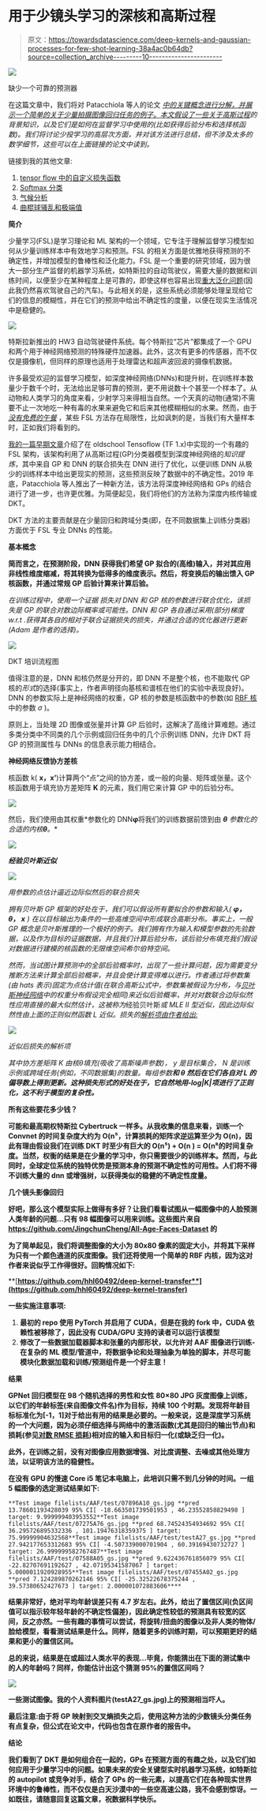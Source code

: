 # 用于少镜头学习的深核和高斯过程

> 原文：<https://towardsdatascience.com/deep-kernels-and-gaussian-processes-for-few-shot-learning-38a4ac0b64db?source=collection_archive---------10----------------------->

![](img/2377658ddcc29fe452e9c735d98d9ac3.png)

缺少一个可靠的预测器

在这篇文章中，我们将对 Patacchiola 等人的论文 [*中的关键概念进行分解，并展示一个简单的关于少量拍摄图像回归任务的例子。本文假设了一些关于*](https://arxiv.org/abs/1910.05199)*[高斯过程](/quick-start-to-gaussian-process-regression-36d838810319)的背景知识，以及它们是如何在监督学习中使用的(比如获得后验分布和选择核函数)。我们将讨论少投学习的高层次方面，并对该方法进行总结，但不涉及太多的数学细节，这些可以在上面链接的论文中读到。*

链接到我的其他文章:

1.  [tensor flow 中的自定义损失函数](/custom-tensorflow-loss-functions-for-advanced-machine-learning-f13cdd1d188a)
2.  [Softmax 分类](/the-softmax-function-neural-net-outputs-as-probabilities-and-ensemble-classifiers-9bd94d75932)
3.  [气候分析](/analyzing-climate-patterns-with-self-organizing-maps-soms-8d4ef322705b)
4.  [曲棍球骚乱和极端值](https://medium.com/@hhl60492/black-swans-and-hockey-riots-extreme-value-analysis-and-generalized-extreme-value-distributions-d4b4b84cd374)

**简介**

少量学习(FSL)是学习理论和 ML 架构的一个领域，它专注于理解监督学习模型如何从少量训练样本中有效地学习和预测。FSL 的相关方面是优雅地获得预测的不确定性，并增加模型的鲁棒性和泛化能力。FSL 是一个重要的研究领域，因为很大一部分生产监督的机器学习系统，如特斯拉的自动驾驶仪，需要大量的数据和训练时间，以便至少在某种程度上是可靠的，即使这样也容易出现[重大泛化问题](https://www.forbes.com/sites/thomasbrewster/2019/04/01/hackers-use-little-stickers-to-trick-tesla-autopilot-into-the-wrong-lane/#64362c727c18)(因此我仍然喜欢驾驶自己的汽车)。与此相关的是，这些系统必须能够处理呈现给它们的信息的模糊性，并在它们的预测中给出不确定性的度量，以便在现实生活情况中是稳健的。

![](img/fb7cebf8c45f2560c4aab5e441b2ae62.png)

特斯拉新推出的 HW3 自动驾驶硬件系统。每个特斯拉“芯片”都集成了一个 GPU 和两个用于神经网络预测的特殊硬件加速器。此外，这次有更多的传感器，而不仅仅是摄像机，但同样的原理也适用于处理雷达和超声波回波的摄像机数据。

许多最受欢迎的监督学习模型，如深度神经网络(DNNs)和提升树，在训练样本数量少于数千个时，无法给出足够可靠的预测，更不用说数十个甚至一个样本了。从动物和人类学习的角度来看，少射学习来得相当自然。一个天真的动物(通常)不需要不止一次地吃一种有毒的水果来避免它和后来其他模糊相似的水果。然而，由于 [*没有免费的午餐*](https://en.wikipedia.org/wiki/No_free_lunch_theorem) ，某些 FSL 方法存在局限性，比如讽刺的是，当我们有大量样本时，正如我们将看到的。

[我的一篇早期文章](/custom-tensorflow-loss-functions-for-advanced-machine-learning-f13cdd1d188a)介绍了在 oldschool Tensoflow (TF 1.x)中实现的一个有趣的 FSL 架构，该架构利用了从高斯过程(GP)分类器模型到深度神经网络的*知识提炼*，其中来自 GP 和 DNN 的联合损失在 DNN 进行了优化，以便训练 DNN 从极少的训练样本中给出更现实的预测，这些预测反映了数据中的不确定性。2019 年底，Patacchiola 等人推出了一种新方法，该方法将深度神经网络和 GPs 的结合进行了进一步，也许更优雅。为简便起见，我们将他们的方法称为深度内核传输或 DKT。

DKT 方法的主要贡献是在少量回归和跨域分类(即，在不同数据集上训练分类器)方面优于 FSL 专业 DNNs 的性能。

**基本概念**

**简而言之，在预测阶段，DNN 获得我们希望 GP 拟合的(高维)输入，并对其应用非线性维度缩减，将其转换为低得多的维度表示。然后，将变换后的输出馈入 GP 核函数，并通过常规 GP 后验计算来计算后验。**

**在训练过程中，使用一个*证据* *损失*对 DNN 和 GP 核的参数进行联合优化，该损失是 GP 的联合对数边际概率或可能性*。*DNN 和 GP 各自通过采用(部分)梯度 w.r.t .获得其各自的相对于联合证据损失的损失，并通过合适的优化器进行更新(Adam 是作者的选择)。**

![](img/3ca70c4528e4c975bd64ffe691e62b1d.png)

DKT 培训流程图

值得注意的是，DNN 和核仍然是分开的，即 DNN 不是整个核，也不能取代 GP 核的*形式*的选择(事实上，作者声明径向基核和谱核在他们的实验中表现良好)。DNN 的参数实际上是神经网络的权重，GP 核的参数是核函数中的参数(如 [RBF 核](https://en.wikipedia.org/wiki/Radial_basis_function_kernel)中的参数 *σ* )。

原则上，当处理 2D 图像或张量并计算 GP 后验时，这解决了高维计算难题。通过多类分类中不同类的几个示例或回归任务中的几个示例训练 DNN，允许 DKT 将 GP 的预测属性与 DNNs 的信息表示能力相结合。

**神经网络反馈协方差核**

核函数 k( **x，x’**)计算两个“点”之间的协方差，或一般的向量、矩阵或张量。这个核函数用于填充协方差矩阵 **K** 的元素，我们用它来计算 GP 中的后验分布。

![](img/1a823a06c7842f1f64ef9c5f4a35fd0d.png)

然后，我们使用由其权重*参数化的 DNN**φ**将我们的训练数据前馈到由 ***θ*** *参数化的合适的内核**θ**。**

*![](img/9a74a43a652086e837cc7273311d3e46.png)*

***经验贝叶斯近似***

*![](img/00356128a2f20f4f1737510b5d550036.png)*

*用参数的点估计逼近边际似然后的联合损失*

*拥有贝叶斯 GP 框架的好处在于，我们可以假设所有要拟合的参数和输入( ***φ，θ，* x** ) 在以目标输出为条件的一些高维空间中形成联合高斯分布。事实上，一般 GP 概念是贝叶斯推理的一个极好的例子。我们拥有作为输入和模型参数的先验数据，以及作为目标的证据数据，并且我们计算后验分布，该后验分布填充我们假设对数据进行建模的核函数的无限维空间希尔伯特空间。*

*然而，当试图计算预测中的全部后验概率时，出现了一些计算问题，因为需要变分推断方法来计算全部后验概率，并且会使计算变得难以进行。作者通过将参数集(由 hats 表示)固定为点估计值(在联合高斯公式中，参数集被假设为分布，与[贝叶斯神经网络](/making-your-neural-network-say-i-dont-know-bayesian-nns-using-pyro-and-pytorch-b1c24e6ab8cd)中的权重分布假设完全相同)来近似后验概率，并对对数联合边际似然性应用直接的最大似然估计，这被称为*经验贝叶斯*或 MLE II 型近似，因此边际似然性由上面的正则似然函数 *L* 近似。损失的[解析项由作者给出:](https://stats.stackexchange.com/questions/280105/log-marginal-likelihood-for-gaussian-process)*

*![](img/96178128bd04835e8c1a36dad6909661.png)*

*近似后损失的解析项*

*其中协方差矩阵 *K* 由核θ填充(吸收了高斯噪声参数)， *y* 是目标集合， *N* 是训练示例或跨域任务(例如，不同数据集)的数量。每组参数**和 *θ* 然后在它们各自对 *L* 的偏导数上得到更新。这种损失形式的好处在于，它自然地用-log|K|项进行了正则化，这不利于模型的复杂性。***

**所有这些要花多少钱？**

**可能和最高期权特斯拉 Cybertruck 一样多。从我收集的信息来看，训练一个 Convnet 的时间复杂度大约为 O(n⁵，计算损耗的矩阵求逆运算至少为 O(n)，因此有理由假设我们在训练 DKT 时至少有巨大的 O(n⁵) + O(n ) = O(n⁸的时间复杂度。当然，权衡的结果是在少量的学习中，你只需要很少的训练样本。然而，与此同时，全球定位系统的独特优势是预测本身的预测不确定性的可用性。人们将不得不训练大量的 dnn 或增强树，以获得类似的稳健的不确定性度量。**

****几个镜头影像回归****

**好吧，那么这个模型实际上做得有多好？让我们看看试图从一幅图像中的人脸预测人类年龄的问题…只有 98 幅图像可以用来训练。这些图片来自 https://github.com/JingchunCheng/All-Age-Faces-Dataset 的**

**为了简单起见，我们将调整图像的大小为 80x80 像素的固定大小，并将其下采样为只有一个颜色通道的灰度图像。我们还将使用一个简单的 RBF 内核，因为这对作者来说似乎工作得很好。回购情况如下:**

**[**https://github.com/hhl60492/deep-kernel-transfer**](https://github.com/hhl60492/deep-kernel-transfer)**

**一些实施注意事项:**

1.  **最初的 repo 使用 PyTorch 并启用了 CUDA，但是在我的 fork 中，CUDA 依赖性被移除了，因此没有 CUDA/GPU 支持的读者可以运行该模型**
2.  **修改了一些数据加载器脚本和张量的内部形状，以允许对 AAF 图像进行训练-在复杂的 ML 模型/管道中，将数据争论和处理抽象为单独的脚本，并尽可能模块化数据加载和训练/预测组件是一个好主意！**

****结果****

**GPNet 回归模型在 98 个随机选择的男性和女性 80×80 JPG 灰度图像上训练，以它们的年龄标签(来自图像文件名)作为目标，持续 100 个时期。发现将年龄目标标准化为[-1，1]对于给出有用的结果是必要的。一般来说，这是深度学习系统的一个大问题，因为必须仔细选择与网络中的激活函数(尤其是回归的输出节点)和损耗(参见[对数 RMSE 损耗](https://stats.stackexchange.com/questions/56658/how-do-you-interpret-rmsle-root-mean-squared-logarithmic-error))相对应的输入和目标归一化(或缺乏归一化)。**

**此外，在训练之前，没有对图像应用数据增强、对比度调整、去噪或其他处理方法，以证明该方法的稳健性。**

**在没有 GPU 的慢速 Core i5 笔记本电脑上，此培训只需不到几分钟的时间。一组 5 幅图像的选定测试结果如下:**

```
**Test image filelists/AAF/test/07896A10_gs.jpg **pred 13.78601193428039 95% CI[ -18.663501739501953 , 46.23552858829498 ] target: 9.999999403953552**Test image filelists/AAF/test/07275A76_gs.jpg **pred 68.74524354934692 95% CI[ 36.295726895332336 , 101.19476318359375 ] target: 75.99999904632568**Test image filelists/AAF/test/testA27_gs.jpg **pred 27.942177653312683 95% CI[ -4.507339000701904 , 60.39169430732727 ] target: 26.999999582767487**Test image filelists/AAF/test/07588A05_gs.jpg **pred 9.622436761856079 95% CI[ -22.82707691192627 , 42.07195341587067 ] target: 5.0000011920928955**Test image filelists/AAF/test/07455A02_gs.jpg **pred 7.124289870262146 95% CI[ -25.32522678375244 , 39.57380652427673 ] target: 2.000001072883606****
```

**结果非常好，绝对平均年龄误差只有 4.7 岁左右。此外，给出了置信区间(负区间值可以指示较年轻年龄的不确定性偏差)，因此确定性较低的预测具有较宽的区间，反之亦然。一些有趣的事情可以尝试，将旋转/扭曲的图像以及非人类的物体/脸给模型，看看测试结果是什么。同样，随着更多的训练时期，可以预期更好的结果和更小的置信区间。**

**总的来说，结果是在或超过人类水平的表现…毕竟，你能猜出在下面的测试集中的人的年龄吗？同样，你能估计出这个猜测 95%的置信区间吗？**

**![](img/ab25722fc77638578980fbaa6726e823.png)**

**一些测试图像。我的个人资料图片(testA27_gs.jpg)上的预测相当吓人。**

**最后注意:由于将 GP 映射到交叉熵损失之后，使用这种方法的少数镜头分类任务有点复杂，但公式在论文中，代码也包含在原作者的报告中。**

****结论****

**我们看到了 DKT 是如何组合在一起的，GPs 在预测方面的有趣之处，以及它们如何应用于少量学习中的问题。如果未来的安全关键型实时机器学习系统，如特斯拉的 autopilot 或竞争对手，结合了 GPs 的一些元素，以提高它们在各种现实世界环境中的鲁棒性，而不仅仅是白天沙漠中的一些空高速公路，我不会感到惊讶。一如既往，请随意回复这篇文章，祝数据科学快乐。**